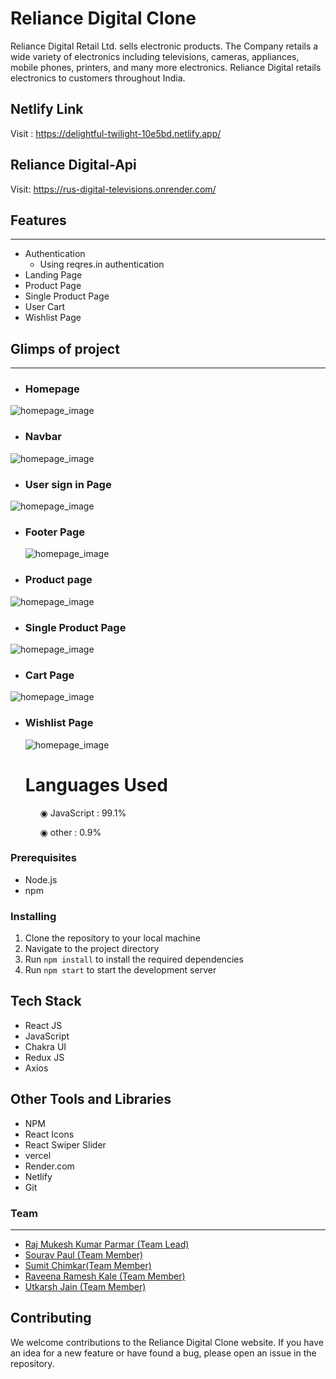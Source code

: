 # Reliance Digital Clone

<p>
Reliance Digital Retail Ltd. sells electronic products. The Company retails a wide variety of electronics including televisions, cameras, appliances, mobile phones, printers, and many more electronics. Reliance Digital retails electronics to customers throughout India.
</p>

## Netlify Link

Visit : https://delightful-twilight-10e5bd.netlify.app/

## Reliance Digital-Api

Visit: https://rus-digital-televisions.onrender.com/

## Features

---

- Authentication
  - Using reqres.in authentication
- Landing Page
- Product Page
- Single Product Page
- User Cart
- Wishlist Page

## Glimps of project

---

- ### Homepage

<img src='https://i.imgur.com/pmYRZtX.png' alt="homepage_image" />

- ### Navbar

<img src="https://i.imgur.com/HiCKKVs.png" alt="homepage_image" />

- ### User sign in Page

<img src="https://i.imgur.com/0cz1Ho7.png" alt="homepage_image" />

- ### Footer Page

  <img src="https://i.imgur.com/DSNoyG3.png" alt="homepage_image" />

- ### Product page

<img src="https://i.imgur.com/JcYxDUL.png" alt="homepage_image" />

- ### Single Product Page

<img src="https://i.imgur.com/yxu4fJ7.png" alt="homepage_image" />

- ### Cart Page

<img src="https://i.imgur.com/XXpytEm.png" alt="homepage_image" />

- ### Wishlist Page

  <img src="https://i.imgur.com/5g5DR7C.png" alt="homepage_image" />

  # Languages Used

<ul dir="auto">
 <ol dir="auto">◉ JavaScript : 99.1%</ol>
 <ol dir="auto">◉ other : 0.9%</ol>
 </ul>

### Prerequisites

- Node.js
- npm

### Installing

1. Clone the repository to your local machine
2. Navigate to the project directory
3. Run `npm install` to install the required dependencies
4. Run `npm start` to start the development server

## Tech Stack

- React JS
- JavaScript
- Chakra UI
- Redux JS
- Axios

## Other Tools and Libraries

- NPM
- React Icons
- React Swiper Slider
- vercel
- Render.com
- Netlify
- Git

### Team

---

 <ul>
        <li><a href="https://github.com/RajParmar03">Raj Mukesh Kumar Parmar (Team Lead)</a></li>
        <li><a href="https://github.com/souravpl8092">Sourav Paul (Team Member)</a></li>
        <li><a href="https://github.com/sumit6675">Sumit Chimkar(Team Member)</a> </li>
        <li><a href="https://github.com/raveenakale475">Raveena Ramesh Kale (Team Member)</a></li>
        <li><a href="https://github.com/utkarshj212">Utkarsh Jain (Team Member)</a></li>
</ul>

## Contributing

We welcome contributions to the Reliance Digital Clone website. If you have an idea for a new feature or have found a bug, please open an issue in the repository.

